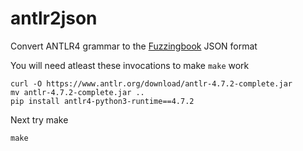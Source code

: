# antlr2json

Convert ANTLR4 grammar to the [Fuzzingbook](http://fuzzingbook.org) JSON format

You will need atleast these invocations to make `make` work

```
curl -O https://www.antlr.org/download/antlr-4.7.2-complete.jar
mv antlr-4.7.2-complete.jar ..
pip install antlr4-python3-runtime==4.7.2
```
Next try make
```
make
```
